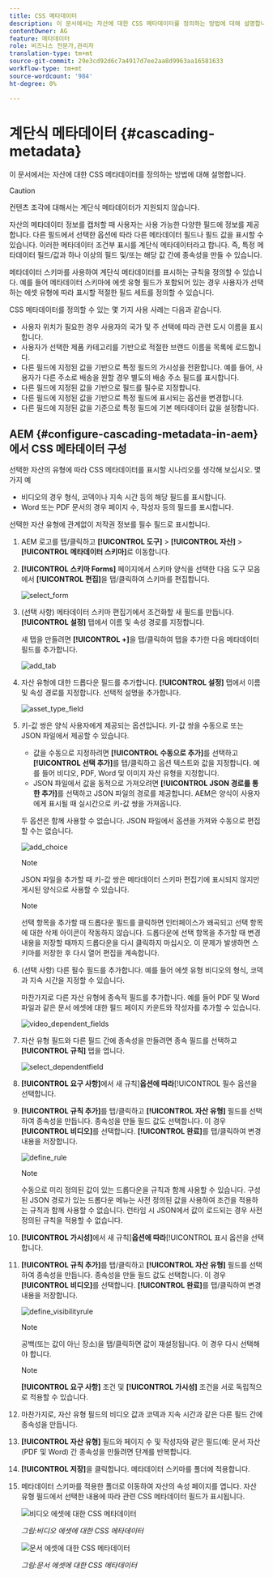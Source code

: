 ```yaml
---
title: CSS 메타데이터
description: 이 문서에서는 자산에 대한 CSS 메타데이터를 정의하는 방법에 대해 설명합니다.
contentOwner: AG
feature: 메타데이터
role: 비즈니스 전문가,관리자
translation-type: tm+mt
source-git-commit: 29e3cd92d6c7a4917d7ee2aa8d9963aa16581633
workflow-type: tm+mt
source-wordcount: '984'
ht-degree: 0%

---
```



# 계단식 메타데이터 {#cascading-metadata}

이 문서에서는 자산에 대한 CSS 메타데이터를 정의하는 방법에 대해 설명합니다.

>[!CAUTION]
>
>컨텐츠 조각에 대해서는 계단식 메타데이터가 지원되지 않습니다.

자산의 메타데이터 정보를 캡처할 때 사용자는 사용 가능한 다양한 필드에 정보를 제공합니다. 다른 필드에서 선택한 옵션에 따라 다른 메타데이터 필드나 필드 값을 표시할 수 있습니다. 이러한 메타데이터 조건부 표시를 계단식 메타데이터라고 합니다. 즉, 특정 메타데이터 필드/값과 하나 이상의 필드 및/또는 해당 값 간에 종속성을 만들 수 있습니다.

메타데이터 스키마를 사용하여 계단식 메타데이터를 표시하는 규칙을 정의할 수 있습니다. 예를 들어 메타데이터 스키마에 에셋 유형 필드가 포함되어 있는 경우 사용자가 선택하는 에셋 유형에 따라 표시할 적절한 필드 세트를 정의할 수 있습니다.

CSS 메타데이터를 정의할 수 있는 몇 가지 사용 사례는 다음과 같습니다.

* 사용자 위치가 필요한 경우 사용자의 국가 및 주 선택에 따라 관련 도시 이름을 표시합니다.
* 사용자가 선택한 제품 카테고리를 기반으로 적절한 브랜드 이름을 목록에 로드합니다.
* 다른 필드에 지정된 값을 기반으로 특정 필드의 가시성을 전환합니다. 예를 들어, 사용자가 다른 주소로 배송을 원할 경우 별도의 배송 주소 필드를 표시합니다.
* 다른 필드에 지정된 값을 기반으로 필드를 필수로 지정합니다.
* 다른 필드에 지정된 값을 기반으로 특정 필드에 표시되는 옵션을 변경합니다.
* 다른 필드에 지정된 값을 기준으로 특정 필드에 기본 메타데이터 값을 설정합니다.

## AEM {#configure-cascading-metadata-in-aem}에서 CSS 메타데이터 구성

선택한 자산의 유형에 따라 CSS 메타데이터를 표시할 시나리오를 생각해 보십시오. 몇 가지 예

* 비디오의 경우 형식, 코덱이나 지속 시간 등의 해당 필드를 표시합니다.
* Word 또는 PDF 문서의 경우 페이지 수, 작성자 등의 필드를 표시합니다.

선택한 자산 유형에 관계없이 저작권 정보를 필수 필드로 표시합니다.

1. AEM 로고를 탭/클릭하고 **[!UICONTROL 도구]** > **[!UICONTROL 자산]** > **[!UICONTROL 메타데이터 스키마]**&#x200B;로 이동합니다.
1. **[!UICONTROL 스키마 Forms]** 페이지에서 스키마 양식을 선택한 다음 도구 모음에서 **[!UICONTROL 편집]**&#x200B;을 탭/클릭하여 스키마를 편집합니다.

   ![select_form](assets/select_form.png)

1. (선택 사항) 메타데이터 스키마 편집기에서 조건화할 새 필드를 만듭니다. **[!UICONTROL 설정]** 탭에서 이름 및 속성 경로를 지정합니다.

   새 탭을 만들려면 **[!UICONTROL +]**&#x200B;을 탭/클릭하여 탭을 추가한 다음 메타데이터 필드를 추가합니다.

   ![add_tab](assets/add_tab.png)

1. 자산 유형에 대한 드롭다운 필드를 추가합니다. **[!UICONTROL 설정]** 탭에서 이름 및 속성 경로를 지정합니다. 선택적 설명을 추가합니다.

   ![asset_type_field](assets/asset_type_field.png)

1. 키-값 쌍은 양식 사용자에게 제공되는 옵션입니다. 키-값 쌍을 수동으로 또는 JSON 파일에서 제공할 수 있습니다.

   * 값을 수동으로 지정하려면 **[!UICONTROL 수동으로 추가]**&#x200B;를 선택하고 **[!UICONTROL 선택 추가]**&#x200B;를 탭/클릭하고 옵션 텍스트와 값을 지정합니다. 예를 들어 비디오, PDF, Word 및 이미지 자산 유형을 지정합니다.
   * JSON 파일에서 값을 동적으로 가져오려면 **[!UICONTROL JSON 경로를 통한 추가]**&#x200B;를 선택하고 JSON 파일의 경로를 제공합니다. AEM은 양식이 사용자에게 표시될 때 실시간으로 키-값 쌍을 가져옵니다.

   두 옵션은 함께 사용할 수 없습니다. JSON 파일에서 옵션을 가져와 수동으로 편집할 수는 없습니다.

   ![add_choice](assets/add_choice.png)

   >[!NOTE]
   >
   >JSON 파일을 추가할 때 키-값 쌍은 메타데이터 스키마 편집기에 표시되지 않지만 게시된 양식으로 사용할 수 있습니다.

   >[!NOTE]
   >
   >선택 항목을 추가할 때 드롭다운 필드를 클릭하면 인터페이스가 왜곡되고 선택 항목에 대한 삭제 아이콘이 작동하지 않습니다. 드롭다운에 선택 항목을 추가할 때 변경 내용을 저장할 때까지 드롭다운을 다시 클릭하지 마십시오. 이 문제가 발생하면 스키마를 저장한 후 다시 열어 편집을 계속합니다.

1. (선택 사항) 다른 필수 필드를 추가합니다. 예를 들어 에셋 유형 비디오의 형식, 코덱과 지속 시간을 지정할 수 있습니다.

   마찬가지로 다른 자산 유형에 종속적 필드를 추가합니다. 예를 들어 PDF 및 Word 파일과 같은 문서 에셋에 대한 필드 페이지 카운트와 작성자를 추가할 수 있습니다.

   ![video_dependent_fields](assets/video_dependent_fields.png)

1. 자산 유형 필드와 다른 필드 간에 종속성을 만들려면 종속 필드를 선택하고 **[!UICONTROL 규칙]** 탭을 엽니다.

   ![select_dependentfield](assets/select_dependentfield.png)

1. **[!UICONTROL 요구 사항]**&#x200B;에서 새 규칙&#x200B;]**옵션에 따라**[!UICONTROL &#x200B;필수 옵션을 선택합니다.
1. **[!UICONTROL 규칙 추가]**&#x200B;를 탭/클릭하고 **[!UICONTROL 자산 유형]** 필드를 선택하여 종속성을 만듭니다. 종속성을 만들 필드 값도 선택합니다. 이 경우 **[!UICONTROL 비디오]**&#x200B;를 선택합니다. **[!UICONTROL 완료]**&#x200B;를 탭/클릭하여 변경 내용을 저장합니다.

   ![define_rule](assets/define_rule.png)

   >[!NOTE]
   >
   >수동으로 미리 정의된 값이 있는 드롭다운을 규칙과 함께 사용할 수 있습니다. 구성된 JSON 경로가 있는 드롭다운 메뉴는 사전 정의된 값을 사용하여 조건을 적용하는 규칙과 함께 사용할 수 없습니다. 런타임 시 JSON에서 값이 로드되는 경우 사전 정의된 규칙을 적용할 수 없습니다.

1. **[!UICONTROL 가시성]**&#x200B;에서 새 규칙&#x200B;]**옵션에 따라**[!UICONTROL &#x200B;표시 옵션을 선택합니다.

1. **[!UICONTROL 규칙 추가]**&#x200B;를 탭/클릭하고 **[!UICONTROL 자산 유형]** 필드를 선택하여 종속성을 만듭니다. 종속성을 만들 필드 값도 선택합니다. 이 경우 **[!UICONTROL 비디오]**&#x200B;를 선택합니다. **[!UICONTROL 완료]**&#x200B;를 탭/클릭하여 변경 내용을 저장합니다.

   ![define_visibilityrule](assets/define_visibilityrule.png)

   >[!NOTE]
   >
   >공백(또는 값이 아닌 장소)을 탭/클릭하면 값이 재설정됩니다. 이 경우 다시 선택해야 합니다.

   >[!NOTE]
   >
   >**[!UICONTROL 요구 사항]** 조건 및 **[!UICONTROL 가시성]** 조건을 서로 독립적으로 적용할 수 있습니다.

1. 마찬가지로, 자산 유형 필드의 비디오 값과 코덱과 지속 시간과 같은 다른 필드 간에 종속성을 만듭니다.
1. **[!UICONTROL 자산 유형]** 필드와 페이지 수 및 작성자와 같은 필드(예: 문서 자산(PDF 및 Word) 간 종속성을 만들려면 단계를 반복합니다.
1. **[!UICONTROL 저장]**&#x200B;을 클릭합니다. 메타데이터 스키마를 폴더에 적용합니다.

1. 메타데이터 스키마를 적용한 폴더로 이동하여 자산의 속성 페이지를 엽니다. 자산 유형 필드에서 선택한 내용에 따라 관련 CSS 메타데이터 필드가 표시됩니다.

   ![비디오 에셋에 대한 CSS 메타데이터](assets/video_asset.png)

   *그림:비디오 에셋에 대한 CSS 메타데이터*

   ![문서 에셋에 대한 CSS 메타데이터](assets/doc_type_fields.png)

   *그림:문서 에셋에 대한 CSS 메타데이터*
